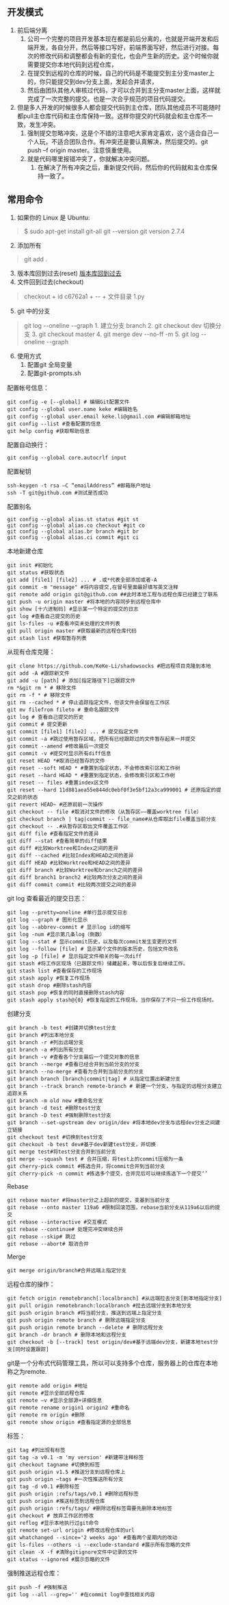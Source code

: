 

## 开发模式
1. 前后端分离
    1. 公司一个完整的项目开发基本现在都是前后分离的，也就是开端开发和后端开发，各自分开，然后等接口写好，前端界面写好，然后进行对接。每次的修改代码和调整都会有新的变化，也会产生新的历史。这个时候你就需要提交你本地代码到远程仓库，
    2. 在提交到远程的仓库的时候，自己的代码是不能提交到主分支master上的，你只能提交到dev分支上面，发起合并请求，
    3. 然后由团队其他人审核过代码，才可以合并到主分支master上面，这样就完成了一次完整的提交。也是一次合乎规范的项目代码提交。
2. 但是多人开发的时候很多人都会提交代码到主仓库，团队其他成员不可能随时都pull主仓库代码和主仓库保持一致。这样你提交的代码就会和主仓库不一致，发生冲突。
    1. 强制提交忽略冲突，这是个不错的注意吧大家肯定喜欢，这个适合自己一个人玩，不适合团队合作。有冲突还是要认真解决，然后提交的。git push –f origin master。注意慎重使用。
    2. 就是代码哪里报错冲突了，你就解决冲突问题。
        1. 在解决了所有冲突之后，重新提交代码，然后你的代码就和主仓库保持一致了。



## 常用命令
1.  如果你的 Linux 是 Ubuntu:
> $ sudo apt-get install git-all
> git --version 
> git version 2.7.4

2. 添加所有
> git add .

3. 版本库回到过去(reset)
[版本库回到过去](!)
4. 文件回到过去(checkout)
> checkout + id c6762a1 + -- + 文件目录 1.py

5. git 中的分支
> git log --oneline --graph
    1. 建立分支 branch
    2. git checkout dev 切换分支
    3. git checkout master
    4. git merge dev  --no-ff -m 
    5. git log --oneline --graph

6. 使用方式
    1. 配置git 全局变量
    2. 配置git-prompts.sh

配置帐号信息：

```
git config -e [--global] # 编辑Git配置文件
git config --global user.name keke #编辑姓名
git config --global user.email keke.li@gmail.com #编辑邮箱地址
git config --list #查看配置的信息
git help config #获取帮助信息
```

配置自动换行：

```
git config --global core.autocrlf input
```

配置秘钥

```
ssh-keygen -t rsa –C “emailAddress” #邮箱账户地址
ssh -T git@github.com #测试是否成功
```


配置别名

```
git config --global alias.st status #git st
git config --global alias.co checkout #git co
git config --global alias.br branch #git br
git config --global alias.ci commit #git ci
```

本地新建仓库

```
git init #初始化
git status #获取状态
git add [file1] [file2] ... # .或*代表全部添加或者-A
git commit -m "message" #将内容提交,在冒号里面最好填写英文注释
git remote add origin git@github.com ##此时本地工程与远程仓库已经建立了联系
git push -u origin master #将本地的内容同步到远程仓库中
git show [十六进制码] #显示某一个特定的提交的日志
git log #查看自己提交的历史
git ls-files -u #查看冲突未处理的文件列表
git pull origin master #获取最新的远程仓库代码
git stash list #获取暂存列表
```


从现有仓库克隆：

```
git clone https://github.com/KeKe-Li/shadowsocks #把远程项目克隆到本地
git add -A #跟踪新文件
git add -u [path] # 添加[指定路径下]已跟踪文件
rm *&git rm * # 移除文件
git rm -f * # 移除文件
git rm --cached * # 停止追踪指定文件，但该文件会保留在工作区
git mv filefrom fileto # 重命名跟踪文件
git log # 查看自己提交的历史
git commit # 提交更新
git commit [file1] [file2] ... # 提交指定文件
git commit -a #跳过使用暂存区域，把所有已经跟踪过的文件暂存起来一并提交
git commit --amend #修改最后一次提交
git commit -v #提交时显示所有diff信息
git reset HEAD *#取消已经暂存的文件
git reset --soft HEAD * #重置到指定状态，不会修改索引区和工作树
git reset --hard HEAD * #重置到指定状态，会修改索引区和工作树
git reset -- files #重置index区文件
git reset --hard 11d881aea55e844dc0ebf0f3e5bf12a3ca999001 # 还原指定的提交之前的状态
git revert HEAD~ #还原前前一次操作
git checkout -- file #取消对文件的修改（从暂存区——覆盖worktree file）
git checkout branch | tag|commit -- file_name#从仓库取出file覆盖当前分支
git checkout -- .#从暂存区取出文件覆盖工作区
git diff file #查看指定文件的差异
git diff --stat #查看简单的diff结果
git diff #比较Worktree和Index之间的差异
git diff --cached #比较Index和HEAD之间的差异
git diff HEAD #比较Worktree和HEAD之间的差异
git diff branch #比较Worktree和branch之间的差异
git diff branch1 branch2 #比较两次分支之间的差异
git diff commit commit #比较两次提交之间的差异
```


git log 查看最近的提交日志：

```
git log --pretty=oneline #单行显示提交日志
git log --graph # 图形化显示
git log --abbrev-commit # 显示log id的缩写
git log -num #显示第几条log（倒数）
git log --stat # 显示commit历史，以及每次commit发生变更的文件
git log --follow [file] # 显示某个文件的版本历史，包括文件改名
git log -p [file] # 显示指定文件相关的每一次diff
git stash #将工作区现场（已跟踪文件）储藏起来，等以后恢复后继续工作。
git stash list #查看保存的工作现场
git stash apply #恢复工作现场
git stash drop #删除stash内容
git stash pop #恢复的同时直接删除stash内容
git stash apply stash@{0} #恢复指定的工作现场，当你保存了不只一份工作现场时。
```

创建分支

```
git branch -b test #创建并切换test分支
git branch #列出本地分支
git branch -r #列出远端分支
git branch -a #列出所有分支
git branch -v #查看各个分支最后一个提交对象的信息
git branch --merge #查看已经合并到当前分支的分支
git branch --no-merge #查看为合并到当前分支的分支
git branch branch [branch|commit|tag] # 从指定位置出新建分支
git branch --track branch remote-branch # 新建一个分支，与指定的远程分支建立追踪关系
git branch -m old new #重命名分支
git branch -d test #删除test分支
git branch -D test #强制删除test分支
git branch --set-upstream dev origin/dev #将本地dev分支与远程dev分支之间建立链接
git checkout test #切换到test分支
git checkout -b test dev#基于dev新建test分支，并切换
git merge test#将test分支合并到当前分支
git merge --squash test # 合并压缩，将test上的commit压缩为一条
git cherry-pick commit #拣选合并，将commit合并到当前分支
git cherry-pick -n commit #拣选多个提交，合并完后可以继续拣选下一个提交‘’
```

Rebase

```
git rebase master #将master分之上超前的提交，变基到当前分支
git rebase --onto master 119a6 #限制回滚范围，rebase当前分支从119a6以后的提交
git rebase --interactive #交互模式
git rebase --continue# 处理完冲突继续合并
git rebase --skip# 跳过
git rebase --abort# 取消合并
```

Merge

```
git merge origin/branch#合并远端上指定分支
```

远程仓库的操作：

```
git fetch origin remotebranch[:localbranch] #从远端拉去分支[到本地指定分支]
git pull origin remotebranch:localbranch #拉去远端分支到本地分支
git push origin branch #将当前分支，推送到远端上指定分支
git push origin remote branch # 删除远端指定分支
git push origin remote branch --delete # 删除远程分支
git branch -dr branch # 删除本地和远程分支
git checkout -b [--track] test origin/dev#基于远端dev分支，新建本地test分支[同时设置跟踪]
```

git是一个分布式代码管理工具，所以可以支持多个仓库，服务器上的仓库在本地称之为remote.

```
git remote add origin #地址
git remote #显示全部远程仓库
git remote –v #显示全部源+详细信息
git remote rename origin1 origin2 #重命名
git remote rm origin #删除
git remote show origin #查看指定源的全部信息

```

标签：

```
git tag #列出现有标签
git tag -a v0.1 -m 'my version' #新建带注释标签
git checkout tagname #切换到标签
git push origin v1.5 #推送分支到远程仓库上
git push origin –tags #一次性推送所有分支
git tag -d v0.1 #删除标签
git push origin :refs/tags/v0.1 #删除远程标签
git push origin #推送标签到远程仓库
git push origin :refs/tags/ #删除远程标签需要先删除本地标签
git checkout # 放弃工作区的修改
git reflog #显示本地执行过git命令
git remote set-url origin #修改远程仓库的url
git whatchanged --since='2 weeks ago' #查看两个星期内的改动
git ls-files --others -i --exclude-standard #展示所有忽略的文件
git clean -X -f #清除gitignore文件中记录的文件
git status --ignored #展示忽略的文件
```

强制推送远程仓库：

```
git push -f #强制推送
git log --all --grep='' #在commit log中查找相关内容
```